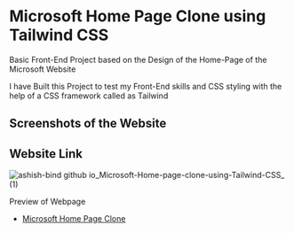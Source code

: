 # Microsoft Home Page Clone using Tailwind CSS

Basic Front-End Project based on the Design of the Home-Page of the Microsoft Website

I have Built this Project to test my Front-End skills and CSS styling with the help of a CSS framework called as Tailwind

## Screenshots of the Website

## Website Link

![ashish-bind github io_Microsoft-Home-page-clone-using-Tailwind-CSS_ (1)](https://user-images.githubusercontent.com/121487855/226958930-d9ba5b4e-8204-4db6-bd4e-750dd09e90fd.png)

Preview of Webpage

- [Microsoft Home Page Clone](https://ashish-bind.github.io/Microsoft-Home-page-clone-using-Tailwind-CSS/)
